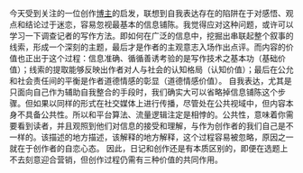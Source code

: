 今天受到关注的一位创作[博主](https://mp.weixin.qq.com/s/EnvH9oV-mdYzP5UjNzIexg#:~:text=%E8%83%BD%E5%A4%9F%E5%90%B8%E5%BC%95%E5%88%AB%E4%BA%BA%E9%95%BF%E6%9C%9F%E5%85%B3%E6%B3%A8%E7%9A%84%E6%9C%AC%E8%B4%A8%E6%98%AF%E4%BD%A0%E4%B8%80%E7%9B%B4%E5%9C%A8%E6%8F%90%E4%BE%9B%E6%9C%89%E4%BB%B7%E5%80%BC%E7%9A%84%E4%BF%A1%E6%81%AF%EF%BC%88%E6%AF%94%E5%A6%82%E7%9F%A5%E8%AF%86%E3%80%81%E6%83%85%E7%BB%AA%EF%BC%89%E3%80%82%E8%80%8C%E8%BF%99%E5%85%B6%E5%AE%9E%E5%AE%8C%E5%85%A8%E5%9C%A8%E4%BD%A0%E8%83%BD%E6%8E%8C%E6%8E%A7%E7%9A%84%E8%8C%83%E5%9B%B4%E5%86%85%20%E2%80%94%E2%80%94%20%E4%B9%9F%E5%B0%B1%E6%98%AF%E4%BF%AE%E7%82%BC%E8%87%AA%E5%B7%B1%E7%9A%84%E8%A1%A8%E8%BE%BE%E5%92%8C%E6%99%BA%E6%85%A7%E3%80%82)的启发，联想到自我表达存在的陷阱在于对感悟、观点和结论过于迷恋，容易忽视最基本的信息铺陈。我觉得应对这种问题，或许可以学习一下调查记者的写作方法。即如何在广泛的信息中，挖掘出串联起整个叙事的线索，形成一个深刻的主题，最后才是作者的主观意志入场作出点评。而内容的价值也正出于这个过程：信息准确、循循善诱考验的是写作技术之基本功（基础价值）；线索的提取能够反映出作者对人与社会的认知格局（认知价值）；最后在公允和社会责任间的平衡是作者道德情感的彰显（道德情感价值）。
自我表达，尤其是只面向自己作为辅助自我整合的手段时，我们确实大可以省略掉信息铺陈这个步骤。但如果以同样的形式在社交媒体上进行传播，尽管处在公共视域中，但内容本身不具备公共性。所以和平台算法、流量逻辑注定是相悖的。公共性，意味着你需要看到读者，并且观照到他们对信息的接受和理解，与作为创作者的我们自己是不一样的。该描述的地方描述，该解释的地方解释，这个过程容易被忽略，原因之一就在于创作者的自恋心态。
因此，日记和创作还是有本质区别的，即便在选题上不去刻意迎合营销，但创作过程仍需有三种价值的共同作用。